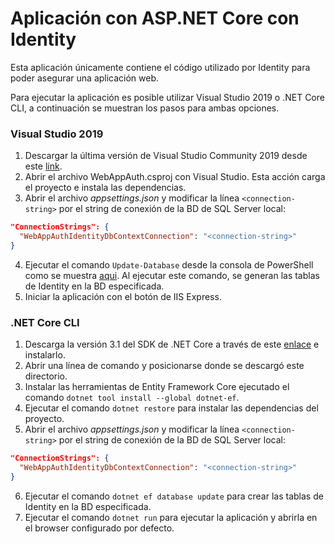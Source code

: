 # Aplicación con ASP.NET Core con Identity
Esta aplicación únicamente contiene el código utilizado por Identity para poder asegurar una aplicación web.

Para ejecutar la aplicación es posible utilizar Visual Studio 2019 o .NET Core CLI, a continuación se muestran los pasos para ambas opciones.

### Visual Studio 2019

1. Descargar la última versión de Visual Studio Community 2019 desde este [link](https://visualstudio.microsoft.com/es/thank-you-downloading-visual-studio/?sku=Community&rel=16).
2. Abrir el archivo WebAppAuth.csproj con Visual Studio. Esta acción carga el proyecto e instala las dependencias.
3. Abrir el archivo _appsettings.json_ y modificar la línea `<connection-string>` por el string de conexión de la BD de SQL Server local:
  ```json
  "ConnectionStrings": {
    "WebAppAuthIdentityDbContextConnection": "<connection-string>"
  }
```
4. Ejecutar el comando `Update-Database` desde la consola de PowerShell como se muestra [aqui](https://docs.microsoft.com/en-us/ef/core/managing-schemas/migrations/?tabs=vs#update-the-database). Al ejecutar este comando, se generan las tablas de Identity en la BD especificada.
5. Iniciar la aplicación con el botón de IIS Express.

### .NET Core CLI

1. Descarga la versión 3.1 del SDK de .NET Core a través de este [enlace](https://dotnet.microsoft.com/download/dotnet-core/thank-you/sdk-3.1.201-windows-x64-installer) e instalarlo.
2. Abrir una línea de comando y posicionarse donde se descargó este directorio.
3. Instalar las herramientas de Entity Framework Core ejecutado el comando `dotnet tool install --global dotnet-ef`.
4. Ejecutar el comando `dotnet restore` para instalar las dependencias del proyecto.
5. Abrir el archivo _appsettings.json_ y modificar la línea `<connection-string>` por el string de conexión de la BD de SQL Server local:
  ```json
  "ConnectionStrings": {
    "WebAppAuthIdentityDbContextConnection": "<connection-string>"
  }
```
6. Ejecutar el comando `dotnet ef database update` para crear las tablas de Identity en la BD especificada.
7. Ejecutar el comando `dotnet run` para ejecutar la aplicación y abrirla en el browser configurado por defecto.
